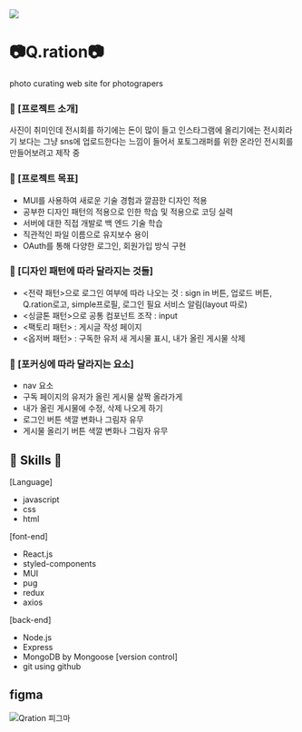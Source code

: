 <img src="https://capsule-render.vercel.app/api?type=waving&color=BDBDC8&height=150&section=header" />

# :camera:Q.ration:camera:
photo curating web site for photograpers

### :closed_book: [프로젝트 소개]
사진이 취미인데 전시회를 하기에는 돈이 많이 들고 인스타그램에 올리기에는 전시회라기 보다는 그냥 sns에 업로드한다는 느낌이 들어서 포토그래퍼를 위한 온라인 전시회를 만들어보려고 제작 중

### :green_book: [프로젝트 목표]
 - MUI를 사용하여 새로운 기술 경험과 깔끔한 디자인 적용
 - 공부한 디자인 패턴의 적용으로 인한 학습 및 적용으로 코딩 실력
 - 서버에 대한 직접 개발로 백 엔드 기술 학습
 - 직관적인 파일 이름으로 유지보수 용이
 - OAuth를 통해 다양한 로그인, 회원가입 방식 구현

### :blue_book: [디자인 패턴에 따라 달라지는 것들]
 - <전략 패턴>으로 로그인 여부에 따라 나오는 것 : sign in 버튼, 업로드 버튼, Q.ration로고, simple프로필, 로그인 필요 서비스 알림(layout 따로)
 - <싱글톤 패턴>으로 공통 컴포넌트 조작 : input
 - <팩토리 패턴> : 게시글 작성 페이지 
 - <옵저버 패턴> : 구독한 유저 새 게시물 표시, 내가 올린 게시물 삭제

### :orange_book: [포커싱에 따라 달라지는 요소]
 - nav 요소
 - 구독 페이지의 유저가 올린 게시물 살짝 올라가게
 - 내가 올린 게시물에 수정, 삭제 나오게 하기
 - 로그인 버튼 색깔 변화나 그림자 유무
 - 게시물 올리기 버튼 색깔 변화나 그림자 유무

## :gem: Skills :gem:
 [Language]
  - javascript
  - css
  - html

 [font-end]
  - React.js
  - styled-components
  - MUI
  - pug
  - redux
  - axios

 [back-end]
  - Node.js
  - Express
  - MongoDB by Mongoose
 [version control]
  - git using github 

## figma
![Qration 피그마](https://github.com/TFVO11/Q.ration/assets/104477705/ad5417e8-bf32-49e1-b548-d3268ccb64e5)
